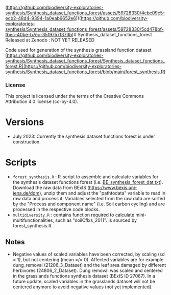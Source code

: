 (https://github.com/biodiversity-exploratories-synthesis/Synthesis_dataset_functions_forest/assets/59728330/4cbc09c5-ecb2-48d4-9394-1a0eab6652e6))(https://github.com/biodiversity-exploratories-synthesis/Synthesis_dataset_functions_forest/assets/59728330/5cd478bf-fbec-40be-b7ec-35f9757f373b)# Synthesis_dataset_functions_forest
Released at Zenodo : NOT YET RELEASED

Code used for generation of the synthesis grassland function dataset [https://github.com/biodiversity-exploratories-synthesis/Synthesis_dataset_functions_forest/Synthesis_dataset_functions_forest.R](https://github.com/biodiversity-exploratories-synthesis/Synthesis_dataset_functions_forest/blob/main/forest_synthesis.R)

### License

This project is licensed under the terms of the Creative Commons Attribution 4.0 license (cc-by-4.0).

# Versions

- July 2023: Currently the synthesis dataset functions forest is under construction.

# Scripts

- `forest_synthesis.R` : R-script to assemble and calculate variables for the synthesis dataset functions forest (i.e. [BE_synthesis_forest_dat.txt](https://github.com/biodiversity-exploratories-synthesis/Synthesis_dataset_functions_forest/blob/main/BE_synthesis_forest_dat.txt)). Download the raw data from BExIS (https://www.bexis.uni-jena.de/ddm), unzip them and adjust the "pathtodata" variable to read in raw data and process it. Variables selected from the raw data are sorted by the "Process and component name" (i.e. Soil carbon cycling) and are processed in the respective code blocks.
- `multidiversity.R` : contains function required to calculate mini-multifunctionalities, such as "soilCflxs_2011". Is sourced by forest_synthesis.R.

## Notes

- Negative values of scaled variables have been corrected, by scaling (sd = 1), but not centering (mean =/= 0). Affected variables are for example dung_removal (21206_3_Dataset) and the leaf area damaged by different herbivores (24806_2_Dataset). Dung removal was scaled and centered in the grasslands functions synthesis dataset (BExIS ID 27087). In a future update, scaled variables in the grasslands dataset will not be centered anymore to avoid negative values (not yet implemented).
